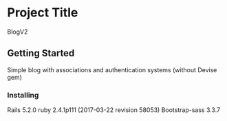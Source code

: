 # Project Title

BlogV2


## Getting Started

Simple blog with associations and authentication systems (without Devise gem)


### Installing

Rails 5.2.0
ruby 2.4.1p111 (2017-03-22 revision 58053)
Bootstrap-sass 3.3.7

